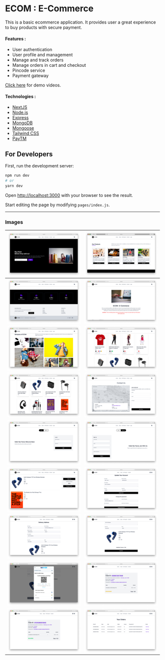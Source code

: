# ECOM : E-Commerce

This is a basic ecommerce application. It provides user a great experience to buy products with secure payment.

#### Features :
- User authentication
- User profile and management
- Manage and track orders
- Manage orders in cart and checkout
- Pincode service
- Payment gateway

<!-- • Email service.
- SMS service.
- Admin dashboard. -->

[Click here](https://drive.google.com/drive/folders/1aW40fPqsD-kmhdh5Ij7K0GgGCOhX8Vqo?usp=sharing) for demo videos.

#### Technologies :
- [NextJS](https://nextjs.org/)
- [Node.js](https://nodejs.org/)
- [Express](https://expressjs.com/)
- [MongoDB](https://www.mongodb.com/)
- [Mongoose](https://mongoosejs.com/)
- [Tailwind CSS](https://tailwindcss.com/)
- [PayTM](https://www.paytm.com/)


## For Developers

First, run the development server:

```bash
npm run dev
# or
yarn dev
```

Open [http://localhost:3000](http://localhost:3000) with your browser to see the result.

Start editing the page by modifying `pages/index.js`.

---


### Images

| ![Home](https://github.com/theritiktiwari/ecommerce/blob/main/Demo/Home.png) | ![Category](https://github.com/theritiktiwari/ecommerce/blob/main/Demo/Category.png) |
|-------|----------|
| ![Footer](https://github.com/theritiktiwari/ecommerce/blob/main/Demo/Footer.png) | ![About](https://github.com/theritiktiwari/ecommerce/blob/main/Demo/About.png) |
| ![Gallery](https://github.com/theritiktiwari/ecommerce/blob/main/Demo/Gallery.png) | ![Product](https://github.com/theritiktiwari/ecommerce/blob/main/Demo/Products%201.png) |
| ![Product](https://github.com/theritiktiwari/ecommerce/blob/main/Demo/Products%202.png) | ![Contact](https://github.com/theritiktiwari/ecommerce/blob/main/Demo/Contact.png) |
| ![Login](https://github.com/theritiktiwari/ecommerce/blob/main/Demo/Login.png) | ![Signup](https://github.com/theritiktiwari/ecommerce/blob/main/Demo/Signup.png) |
| ![Cart](https://github.com/theritiktiwari/ecommerce/blob/main/Demo/Cart.png) | ![Account](https://github.com/theritiktiwari/ecommerce/blob/main/Demo/Account.png) |
| ![Checkout](https://github.com/theritiktiwari/ecommerce/blob/main/Demo/Address.png) | ![Checkout](https://github.com/theritiktiwari/ecommerce/blob/main/Demo/Checkout.png) |
| ![Payment](https://github.com/theritiktiwari/ecommerce/blob/main/Demo/Payment.png) | ![Order](https://github.com/theritiktiwari/ecommerce/blob/main/Demo/Order%201.png) |
| ![Order](https://github.com/theritiktiwari/ecommerce/blob/main/Demo/Order%202.png) | ![Orders](https://github.com/theritiktiwari/ecommerce/blob/main/Demo/Orders.png) |
